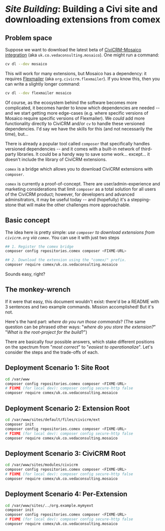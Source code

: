 # *Site Building*: Building a Civi site and downloading extensions from comex

## Problem space

Suppose we want to download the latest beta of [CiviCRM-Mosaico integration](https://civicrm.org/extensions/email-template-builder) (aka `uk.co.vedaconsulting.mosaico`). One might run a command:

```bash
cv dl --dev mosaico
```

This will work for many extensions, but Mosaico has a dependency: it requires [Flexmailer](https://civicrm.org/extensions/flexmailer) (aka `org.civicrm.flexmailer`). If you know this, then you can write a slightly longer command:

```bash
cv dl --dev flexmailer mosaico
```

Of course, as the ecosystem behind the software becomes more complicated, it becomes harder to know which dependencies are needed -- and we start getting more edge-cases (e.g. where specific versions of Mosaico require specific versions of Flexmailer). We *could* add more functionality directly to CiviCRM and/or `cv` to handle these versioned dependencies. I'd say we have the skills for this (and not necessarily the time), but...

There is already a popular tool called `composer` that specifically handles versioned dependencies -- and it comes with a built-in network of third-party libraries. It could be a handy way to save some work... except... it doesn't include the library of CiviCRM extensions.

`comex` is a bridge which allows you to download CiviCRM extensions with `composer`.

`comex`  is currently a proof-of-concept. There are user/admin-experience and marketing considerations that limit `composer` as a total solution for all users of the CiviCRM product; however, for developers and advanced adminsitrators, it may be useful today -- and (hopefully) it's a stepping-stone that will make the other challenges more approachable.

## Basic concept

The idea here is pretty simple: *use `composer` to download extensions from `civicrm.org` via `comex`*. You can use it with just two steps

```bash
## 1. Register the comex bridge
composer config repositories.comex composer <FIXME-URL>

## 2. Download the extension using the "comex/" prefix.
composer require comex/uk.co.vedaconsulting.mosaico
```

Sounds easy, right?

## The monkey-wrench

If it were that easy, this document wouldn't exist: there'd be a README with 3 sentences and two example commands. Mission accomplished! But it's not.

Here's the hard part: *where do you run those commands*? (The same question can be phrased other ways: "*where do you store the extension?*" "*What is the root-project for the build*?")

There are basically four possible answers, which stake different positions on the spectrum from "*most correct*" to "*easiest to operationalize*". Let's consider the steps and the trade-offs of each.

## Deployment Scenario 1: Site Root

```bash
cd /var/www
composer config repositories.comex composer <FIXME-URL>
# FIXME (for local dev): composer config secure-http false
composer require comex/uk.co.vedaconsulting.mosaico
```

## Deployment Scenario 2: Extension Root

```bash
cd /var/www/sites/default/files/civicrm/ext
composer init
composer config repositories.comex composer <FIXME-URL>
# FIXME (for local dev): composer config secure-http false
composer require comex/uk.co.vedaconsulting.mosaico
```

## Deployment Scenario 3: CiviCRM Root

```bash
cd /var/www/sites/modules/civicrm
composer config repositories.comex composer <FIXME-URL>
# FIXME (for local dev): composer config secure-http false
composer require comex/uk.co.vedaconsulting.mosaico
```

## Deployment Scenario 4: Per-Extension

```bash
cd /var/www/sites/../org.example.mymyext
composer init
composer config repositories.comex composer <FIXME-URL>
# FIXME (for local dev): composer config secure-http false
composer require comex/uk.co.vedaconsulting.mosaico
```
